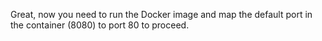 Great, now you need to run the Docker image and map the default port in the container (8080) to port 80 to proceed.

